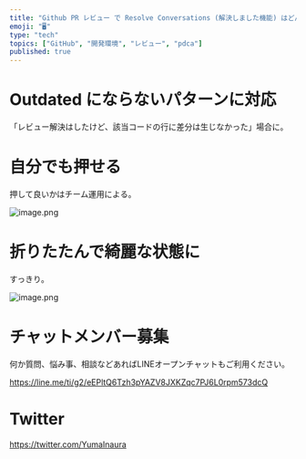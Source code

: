 ```yaml
---
title: "Github PR レビュー で Resolve Conversations (解決しました機能) はどんどん使っていこう"
emoji: "🖥"
type: "tech"
topics: ["GitHub", "開発環境", "レビュー", "pdca"]
published: true
---
```


# Outdated にならないパターンに対応

「レビュー解決はしたけど、該当コードの行に差分は生じなかった」場合に。

# 自分でも押せる

押して良いかはチーム運用による。

![image.png](https://qiita-image-store.s3.amazonaws.com/0/89618/4742541c-fc7c-41e1-2af0-9efee9e0a38d.png)


# 折りたたんで綺麗な状態に

すっきり。

![image.png](https://qiita-image-store.s3.amazonaws.com/0/89618/8d6e7eaf-1938-3472-e9eb-1fd71d855374.png)








<!-- Update From Qiita API -->

# チャットメンバー募集


何か質問、悩み事、相談などあればLINEオープンチャットもご利用ください。

https://line.me/ti/g2/eEPltQ6Tzh3pYAZV8JXKZqc7PJ6L0rpm573dcQ





# Twitter


https://twitter.com/YumaInaura


<!-- Update From Qiita API -->


